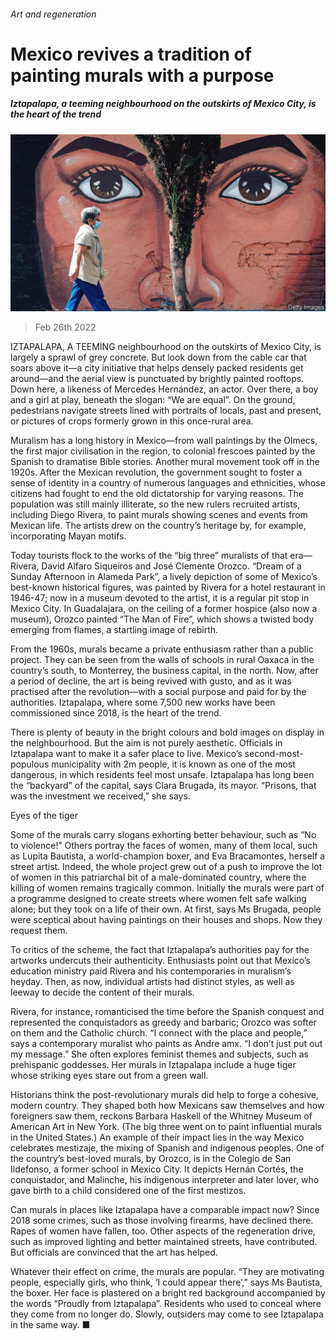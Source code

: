 ###### Art and regeneration

# Mexico revives a tradition of painting murals with a purpose 

##### Iztapalapa, a teeming neighbourhood on the outskirts of Mexico City, is the heart of the trend 

![image](images/20220226_CUP003_0.jpg) 

> Feb 26th 2022 

IZTAPALAPA, A TEEMING neighbourhood on the outskirts of Mexico City, is largely a sprawl of grey concrete. But look down from the cable car that soars above it—a city initiative that helps densely packed residents get around—and the aerial view is punctuated by brightly painted rooftops. Down here, a likeness of Mercedes Hernández, an actor. Over there, a boy and a girl at play, beneath the slogan: “We are equal”. On the ground, pedestrians navigate streets lined with portraits of locals, past and present, or pictures of crops formerly grown in this once-rural area.

Muralism has a long history in Mexico—from wall paintings by the Olmecs, the first major civilisation in the region, to colonial frescoes painted by the Spanish to dramatise Bible stories. Another mural movement took off in the 1920s. After the Mexican revolution, the government sought to foster a sense of identity in a country of numerous languages and ethnicities, whose citizens had fought to end the old dictatorship for varying reasons. The population was still mainly illiterate, so the new rulers recruited artists, including Diego Rivera, to paint murals showing scenes and events from Mexican life. The artists drew on the country’s heritage by, for example, incorporating Mayan motifs.


Today tourists flock to the works of the “big three” muralists of that era—Rivera, David Alfaro Siqueiros and José Clemente Orozco. “Dream of a Sunday Afternoon in Alameda Park”, a lively depiction of some of Mexico’s best-known historical figures, was painted by Rivera for a hotel restaurant in 1946-47; now in a museum devoted to the artist, it is a regular pit stop in Mexico City. In Guadalajara, on the ceiling of a former hospice (also now a museum), Orozco painted “The Man of Fire”, which shows a twisted body emerging from flames, a startling image of rebirth.

From the 1960s, murals became a private enthusiasm rather than a public project. They can be seen from the walls of schools in rural Oaxaca in the country’s south, to Monterrey, the business capital, in the north. Now, after a period of decline, the art is being revived with gusto, and as it was practised after the revolution—with a social purpose and paid for by the authorities. Iztapalapa, where some 7,500 new works have been commissioned since 2018, is the heart of the trend.

There is plenty of beauty in the bright colours and bold images on display in the neighbourhood. But the aim is not purely aesthetic. Officials in Iztapalapa want to make it a safer place to live. Mexico’s second-most-populous municipality with 2m people, it is known as one of the most dangerous, in which residents feel most unsafe. Iztapalapa has long been the “backyard” of the capital, says Clara Brugada, its mayor. “Prisons, that was the investment we received,” she says.

Eyes of the tiger

Some of the murals carry slogans exhorting better behaviour, such as “No to violence!” Others portray the faces of women, many of them local, such as Lupita Bautista, a world-champion boxer, and Eva Bracamontes, herself a street artist. Indeed, the whole project grew out of a push to improve the lot of women in this patriarchal bit of a male-dominated country, where the killing of women remains tragically common. Initially the murals were part of a programme designed to create streets where women felt safe walking alone; but they took on a life of their own. At first, says Ms Brugada, people were sceptical about having paintings on their houses and shops. Now they request them.

To critics of the scheme, the fact that Iztapalapa’s authorities pay for the artworks undercuts their authenticity. Enthusiasts point out that Mexico’s education ministry paid Rivera and his contemporaries in muralism’s heyday. Then, as now, individual artists had distinct styles, as well as leeway to decide the content of their murals.

Rivera, for instance, romanticised the time before the Spanish conquest and represented the conquistadors as greedy and barbaric; Orozco was softer on them and the Catholic church. “I connect with the place and people,” says a contemporary muralist who paints as Andre amx. “I don’t just put out my message.” She often explores feminist themes and subjects, such as prehispanic goddesses. Her murals in Iztapalapa include a huge tiger whose striking eyes stare out from a green wall.

Historians think the post-revolutionary murals did help to forge a cohesive, modern country. They shaped both how Mexicans saw themselves and how foreigners saw them, reckons Barbara Haskell of the Whitney Museum of American Art in New York. (The big three went on to paint influential murals in the United States.) An example of their impact lies in the way Mexico celebrates mestizaje, the mixing of Spanish and indigenous peoples. One of the country’s best-loved murals, by Orozco, is in the Colegio de San Ildefonso, a former school in Mexico City. It depicts Hernán Cortés, the conquistador, and Malinche, his indigenous interpreter and later lover, who gave birth to a child considered one of the first mestizos.

Can murals in places like Iztapalapa have a comparable impact now? Since 2018 some crimes, such as those involving firearms, have declined there. Rapes of women have fallen, too. Other aspects of the regeneration drive, such as improved lighting and better maintained streets, have contributed. But officials are convinced that the art has helped.

Whatever their effect on crime, the murals are popular. “They are motivating people, especially girls, who think, ‘I could appear there’,” says Ms Bautista, the boxer. Her face is plastered on a bright red background accompanied by the words “Proudly from Iztapalapa”. Residents who used to conceal where they come from no longer do. Slowly, outsiders may come to see Iztapalapa in the same way. ■

